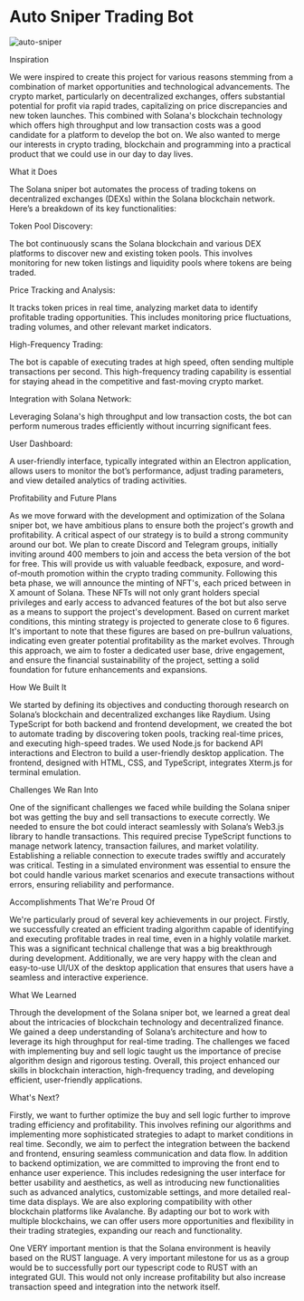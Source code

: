# Auto Sniper Trading Bot

![auto-sniper](https://github.com/mhuzaifah/auto-sniper-trading-bot/assets/114487414/9b6db873-e9c2-48fa-99e1-4557246cb484)

Inspiration

We were inspired to create this project for various reasons stemming from a combination of market opportunities and technological advancements. The crypto market, particularly on decentralized exchanges, offers substantial potential for profit via rapid trades, capitalizing on price discrepancies and new token launches. This combined with Solana's blockchain technology which offers high throughput and low transaction costs was a good candidate for a platform to develop the bot on. We also wanted to merge our interests in crypto trading, blockchain and programming into a practical product that we could use in our day to day lives. 



What it Does

The Solana sniper bot automates the process of trading tokens on decentralized exchanges (DEXs) within the Solana blockchain network. Here’s a breakdown of its key functionalities:

Token Pool Discovery:

The bot continuously scans the Solana blockchain and various DEX platforms to discover new and existing token pools. This involves monitoring for new token listings and liquidity pools where tokens are being traded.

Price Tracking and Analysis:

It tracks token prices in real time, analyzing market data to identify profitable trading opportunities. This includes monitoring price fluctuations, trading volumes, and other relevant market indicators.

High-Frequency Trading:

The bot is capable of executing trades at high speed, often sending multiple transactions per second. This high-frequency trading capability is essential for staying ahead in the competitive and fast-moving crypto market.

Integration with Solana Network:

Leveraging Solana's high throughput and low transaction costs, the bot can perform numerous trades efficiently without incurring significant fees.

User Dashboard:

A user-friendly interface, typically integrated within an Electron application, allows users to monitor the bot’s performance, adjust trading parameters, and view detailed analytics of trading activities.



Profitability and Future Plans 

As we move forward with the development and optimization of the Solana sniper bot, we have ambitious plans to ensure both the project's growth and profitability. A critical aspect of our strategy is to build a strong community around our bot. We plan to create Discord and Telegram groups, initially inviting around 400 members to join and access the beta version of the bot for free. This will provide us with valuable feedback, exposure, and word-of-mouth promotion within the crypto trading community. Following this beta phase, we will announce the minting of NFT's, each priced between in X amount of Solana. These NFTs will not only grant holders special privileges and early access to advanced features of the bot but also serve as a means to support the project's development. Based on current market conditions, this minting strategy is projected to generate close to 6 figures. It's important to note that these figures are based on pre-bullrun valuations, indicating even greater potential profitability as the market evolves. Through this approach, we aim to foster a dedicated user base, drive engagement, and ensure the financial sustainability of the project, setting a solid foundation for future enhancements and expansions.



How We Built It

We started by defining its objectives and conducting thorough research on Solana’s blockchain and decentralized exchanges like Raydium. Using TypeScript for both backend and frontend development, we created the bot to automate trading by discovering token pools, tracking real-time prices, and executing high-speed trades. We used Node.js for backend API interactions and Electron to build a user-friendly desktop application. The frontend, designed with HTML, CSS, and TypeScript, integrates Xterm.js for terminal emulation.



Challenges We Ran Into

One of the significant challenges we faced while building the Solana sniper bot was getting the buy and sell transactions to execute correctly. We needed to ensure the bot could interact seamlessly with Solana’s Web3.js library to handle transactions. This required precise TypeScript functions to manage network latency, transaction failures, and market volatility. Establishing a reliable connection to execute trades swiftly and accurately was critical. Testing in a simulated environment was essential to ensure the bot could handle various market scenarios and execute transactions without errors, ensuring reliability and performance.



Accomplishments That We're Proud Of

We're particularly proud of several key achievements in our project. Firstly, we successfully created an efficient trading algorithm capable of identifying and executing profitable trades in real time, even in a highly volatile market. This was a significant technical challenge that was a big breakthrough during development. Additionally, we are very happy with the clean and easy-to-use UI/UX of the desktop application that ensures that users have a seamless and interactive experience.



What We Learned

Through the development of the Solana sniper bot, we learned a great deal about the intricacies of blockchain technology and decentralized finance. We gained a deep understanding of Solana’s architecture and how to leverage its high throughput for real-time trading. The challenges we faced with implementing buy and sell logic taught us the importance of precise algorithm design and rigorous testing. Overall, this project enhanced our skills in blockchain interaction, high-frequency trading, and developing efficient, user-friendly applications.



What's Next?

Firstly, we want to further optimize the buy and sell logic further to improve trading efficiency and profitability. This involves refining our algorithms and implementing more sophisticated strategies to adapt to market conditions in real time. Secondly, we aim to perfect the integration between the backend and frontend, ensuring seamless communication and data flow. In addition to backend optimization, we are committed to improving the front end to enhance user experience. This includes redesigning the user interface for better usability and aesthetics, as well as introducing new functionalities such as advanced analytics, customizable settings, and more detailed real-time data displays. We are also exploring compatibility with other blockchain platforms like Avalanche. By adapting our bot to work with multiple blockchains, we can offer users more opportunities and flexibility in their trading strategies, expanding our reach and functionality.

One VERY important mention is that the Solana environment is heavily based on the RUST language. A very important milestone for us as a group would be to successfully port our typescript code to RUST with an integrated GUI. This would not only increase profitability but also increase transaction speed and integration into the network itself.
